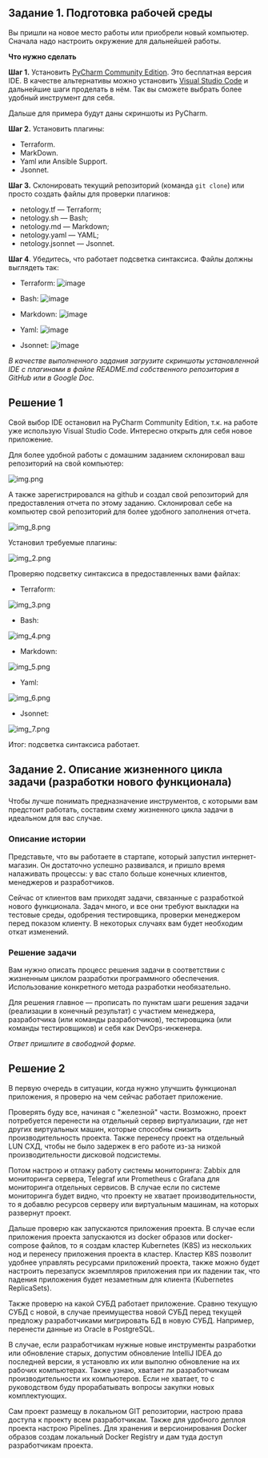## Задание 1. Подготовка рабочей среды

Вы пришли на новое место работы или приобрели новый компьютер. Сначала надо настроить окружение для дальнейшей работы. 

**Что нужно сделать**

**Шаг 1.** Установить [PyCharm Community Edition](https://www.jetbrains.com/ru-ru/pycharm/download/). Это бесплатная версия IDE. В качестве альтернативы можно установить [Visual Studio Code](https://code.visualstudio.com/Download) и дальнейшие шаги проделать в нём. Так вы сможете выбрать более удобный инструмент для себя.

Дальше для примера будут даны скриншоты из PyCharm.

**Шаг 2.** Установить плагины:
* Terraform.
* MarkDown.
* Yaml или Ansible Support.
* Jsonnet.

**Шаг 3.** Склонировать текущий репозиторий (команда `git clone`) или просто создать файлы для проверки плагинов:

* netology.tf — Terraform;
* netology.sh — Bash;
* netology.md — Markdown;
* netology.yaml — YAML;
* netology.jsonnet — Jsonnet.

**Шаг 4**. Убедитесь, что работает подсветка синтаксиса. Файлы должны выглядеть так:

* Terraform: ![image](https://github.com/DemoniumBlack/fedorchukds-devops-33-1/assets/139940695/83d96888-e359-489e-acd2-e14e401e8c40)

* Bash: ![image](https://github.com/DemoniumBlack/fedorchukds-devops-33-1/assets/139940695/25e3490b-654f-46b6-92ad-2131ad0d421a)

* Markdown: ![image](https://github.com/DemoniumBlack/fedorchukds-devops-33-1/assets/139940695/6e186afb-7880-4f79-8c5a-b1562b5f6c41)

* Yaml: ![image](https://github.com/DemoniumBlack/fedorchukds-devops-33-1/assets/139940695/c376bdc7-3255-456d-84d3-6341a101880b)

* Jsonnet: ![image](https://github.com/DemoniumBlack/fedorchukds-devops-33-1/assets/139940695/48774dfe-3942-49fa-950a-f0ea0962561b)

*В качестве выполненного задания загрузите скриншоты установленной IDE с плагинами в файле README.md собственного репозитория в GitHub или в Google Doc.*


## Решение 1

Свой выбор IDE остановил на PyCharm Community Edition, т.к. на работе уже использую Visual Studio Code. Интересно открыть для себя новое приложение.

Для более удобной работы с домашним заданием склонировал ваш репозиторий на свой компьютер:

![img.png](img.png)

А также зарегистрировался на github и создал свой репозиторий для предоставления отчета по этому заданию.
Склонировал себе на компьютер свой репозиторий для более удобного заполнения отчета.

![img_8.png](img_8.png)


Установил требуемые плагины:

![img_2.png](img_2.png)


Проверяю подсветку синтаксиса в предоставленных вами файлах:
* Terraform:

![img_3.png](img_3.png)

* Bash:

![img_4.png](img_4.png)

* Markdown:

![img_5.png](img_5.png)

* Yaml:

![img_6.png](img_6.png)

* Jsonnet:

![img_7.png](img_7.png)

Итог: подсветка синтаксиса работает.


## Задание 2. Описание жизненного цикла задачи (разработки нового функционала)

Чтобы лучше понимать предназначение инструментов, с которыми вам предстоит работать, составим схему жизненного цикла задачи в идеальном для вас случае.

### Описание истории

Представьте, что вы работаете в стартапе, который запустил интернет-магазин. Он достаточно успешно развивался, и пришло время налаживать процессы: у вас стало больше конечных клиентов, менеджеров и разработчиков.

Сейчас от клиентов вам приходят задачи, связанные с разработкой нового функционала. Задач много, и все они требуют выкладки на тестовые среды, одобрения тестировщика, проверки менеджером перед показом клиенту. В некоторых случаях вам будет необходим откат изменений. 

### Решение задачи

Вам нужно описать процесс решения задачи в соответствии с жизненным циклом разработки программного обеспечения. Использование конкретного метода разработки необязательно. 

Для решения главное — прописать по пунктам шаги решения задачи (реализации в конечный результат) с участием менеджера, разработчика (или команды разработчиков), тестировщика (или команды тестировщиков) и себя как DevOps-инженера. 

*Ответ пришлите в свободной форме.*

## Решение 2

В первую очередь в ситуации, когда нужно улучшить функционал приложения, я проверю на чем сейчас работает приложение.

Проверять буду все, начиная с "железной" части. Возможно, проект потребуется перенести на отдельный сервер виртуализации, где нет других виртуальных машин, которые способны снизить производительность проекта. Также перенесу проект на отдельный LUN СХД, чтобы не было задержек в его работе из-за низкой производительности дисковой подсистемы.

Потом настрою и отлажу работу системы мониторинга: Zabbix для мониторинга сервера, Telegraf или Prometheus с Grafana для мониторинга отдельных сервисов.
В случае если по системе мониторинга будет видно, что проекту не хватает производительности, то я добавлю ресурсов серверу или виртуальным машинам, на которых развернут проект.

Дальше проверю как запускаются приложения проекта. В случае если приложения проекта запускаются из docker образов или docker-compose файлов, то я создам кластер Kubernetes (K8S) из нескольких нод и перенесу приложения проекта в кластер.
Кластер K8S позволит удобнее управлять ресурсами приложений проекта, также можно будет настроить перезапуск экземпляров приложения при их падении так, что падения приложения будет незаметным для клиента (Kubernetes ReplicaSets).

Также проверю на какой СУБД работает приложение. Сравню текущую СУБД с новой, в случае преимущества новой СУБД перед текущей предложу разработчиками мигрировать БД в новую СУБД. Например, перенести данные из Oracle в PostgreSQL.

В случае, если разработчикам нужные новые инструменты разработки или обновление старых, допустим обновление IntelliJ IDEA до последней версии, я установлю их или выполню обновление на их рабочих компьютерах.
Также узнаю, хватает ли разработчикам производительности их компьютеров. Если не хватает, то с руководством буду прорабатывать вопросы закупки новых комплектующих.

Сам проект размещу в локальном GIT репозитории, настрою права доступа к проекту всем разработчикам. Также для удобного деплоя проекта настрою Pipelines. Для хранения и версионирования Docker образов создам локальный Docker Registry и дам туда доступ разработчикам проекта.